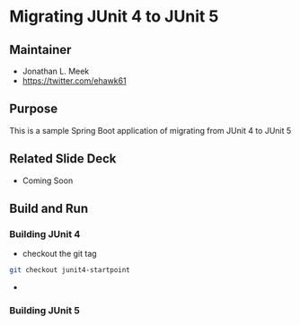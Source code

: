 # Migrating JUnit 4 to JUnit 5 

## Maintainer 
* Jonathan L. Meek 
* https://twitter.com/ehawk61


## Purpose
This is a sample Spring Boot application of migrating from JUnit 4 to JUnit 5 

## Related Slide Deck 
- Coming Soon 

## Build and Run 

### Building JUnit 4 
* checkout the git tag 
```bash 
git checkout junit4-startpoint
```
* 

### Building JUnit 5